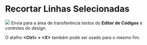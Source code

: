 # Recortar Linhas Selecionadas

![](http://www.gvinci.com.br/manual/recortgv5.png) Envia para a área de transferência textos do **Editor de Códigos** e controles do design.

O atalho **&lt;Ctrl&gt; + &lt;X&gt;** também pode ser usado para o mesmo fim.

